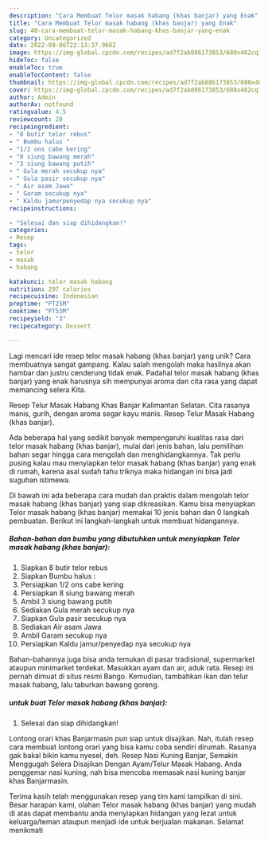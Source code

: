 ```yaml
---
description: "Cara Membuat Telor masak habang (khas banjar) yang Enak"
title: "Cara Membuat Telor masak habang (khas banjar) yang Enak"
slug: 40-cara-membuat-telor-masak-habang-khas-banjar-yang-enak
category: Uncategorized
date: 2022-09-06T22:13:37.966Z
image: https://img-global.cpcdn.com/recipes/ad7f2ab886173853/680x482cq70/telor-masak-habang-khas-banjar-foto-resep-utama.jpg
hideToc: false
enableToc: true
enableTocContent: false
thumbnail: https://img-global.cpcdn.com/recipes/ad7f2ab886173853/680x482cq70/telor-masak-habang-khas-banjar-foto-resep-utama.jpg
cover: https://img-global.cpcdn.com/recipes/ad7f2ab886173853/680x482cq70/telor-masak-habang-khas-banjar-foto-resep-utama.jpg
author: Admin
authorAv: notfound
ratingvalue: 4.5
reviewcount: 20
recipeingredient:
- "8 butir telor rebus"
- " Bumbu halus "
- "1/2 ons cabe kering"
- "8 siung bawang merah"
- "3 siung bawang putih"
- " Gula merah secukup nya"
- " Gula pasir secukup nya"
- " Air asam Jawa"
- " Garam secukup nya"
- " Kaldu jamurpenyedap nya secukup nya"
recipeinstructions:

- "Selesai dan siap dihidangkan!"
categories:
- Resep
tags:
- telor
- masak
- habang

katakunci: telor masak habang 
nutrition: 297 calories
recipecuisine: Indonesian
preptime: "PT25M"
cooktime: "PT53M"
recipeyield: "3"
recipecategory: Dessert

---
```





Lagi mencari ide resep telor masak habang (khas banjar) yang unik? Cara membuatnya sangat gampang. Kalau salah mengolah maka hasilnya akan hambar dan justru cenderung tidak enak. Padahal telor masak habang (khas banjar) yang enak harusnya sih mempunyai aroma dan cita rasa yang dapat memancing selera Kita.





Resep Telur Masak Habang Khas Banjar Kalimantan Selatan. Cita rasanya manis, gurih, dengan aroma segar kayu manis. Resep Telur Masak Habang (khas banjar).

Ada beberapa hal yang sedikit banyak mempengaruhi kualitas rasa dari telor masak habang (khas banjar), mulai dari jenis bahan, lalu pemilihan bahan segar hingga cara mengolah dan menghidangkannya. Tak perlu pusing kalau mau menyiapkan telor masak habang (khas banjar) yang enak di rumah, karena asal sudah tahu triknya maka hidangan ini bisa jadi suguhan istimewa.






Di bawah ini ada beberapa cara mudah dan praktis dalam mengolah telor masak habang (khas banjar) yang siap dikreasikan. Kamu bisa menyiapkan Telor masak habang (khas banjar) memakai 10 jenis bahan dan 0 langkah pembuatan. Berikut ini langkah-langkah untuk membuat hidangannya.

<!--inarticleads1-->

##### Bahan-bahan dan bumbu yang dibutuhkan untuk menyiapkan Telor masak habang (khas banjar):

1. Siapkan 8 butir telor rebus
1. Siapkan  Bumbu halus :
1. Persiapkan 1/2 ons cabe kering
1. Persiapkan 8 siung bawang merah
1. Ambil 3 siung bawang putih
1. Sediakan  Gula merah secukup nya
1. Siapkan  Gula pasir secukup nya
1. Sediakan  Air asam Jawa
1. Ambil  Garam secukup nya
1. Persiapkan  Kaldu jamur/penyedap nya secukup nya


Bahan-bahannya juga bisa anda temukan di pasar tradisional, supermarket ataupun minimarket terdekat. Masukkan ayam dan air, aduk rata. Resep ini pernah dimuat di situs resmi Bango. Kemudian, tambahkan ikan dan telur masak habang, lalu taburkan bawang goreng. 

<!--inarticleads2-->

#####  untuk buat Telor masak habang (khas banjar):


1. Selesai dan siap dihidangkan!

Lontong orari khas Banjarmasin pun siap untuk disajikan. Nah, itulah resep cara membuat lontong orari yang bisa kamu coba sendiri dirumah. Rasanya gak bakal bikin kamu nyesel, deh. Resep Nasi Kuning Banjar, Semakin Menggugah Selera Disajikan Dengan Ayam/Telur Masak Habang. Anda penggemar nasi kuning, nah bisa mencoba memasak nasi kuning banjar khas Banjarmasin. 

Terima kasih telah menggunakan resep yang tim kami tampilkan di sini. Besar harapan kami, olahan Telor masak habang (khas banjar) yang mudah di atas dapat membantu anda menyiapkan hidangan yang lezat untuk keluarga/teman ataupun menjadi ide untuk berjualan makanan. Selamat menikmati
